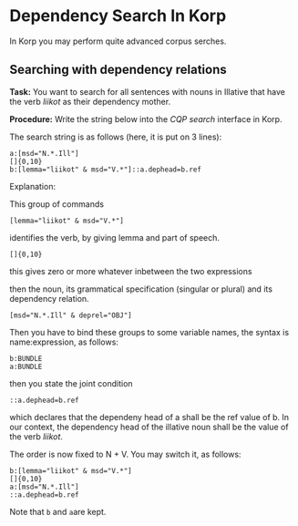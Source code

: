 
Dependency Search In Korp
===========


In Korp you may perform quite advanced corpus serches.


## Searching with dependency relations


**Task:** You want to search for all sentences with nouns in Illative that have the verb *liikot* as their dependency mother.


**Procedure:** Write the string below into the *CQP search* interface in Korp.


The search string is as follows (here, it is put on 3 lines):


```
a:[msd="N.*.Ill"]
[]{0,10}
b:[lemma="liikot" & msd="V.*"]::a.dephead=b.ref
```


Explanation:


This group of commands 


```
[lemma="liikot" & msd="V.*"]
```


identifies the verb, by giving lemma and part of speech.


```
[]{0,10}
```


this gives zero or more whatever inbetween the two expressions


then the noun, its grammatical specification (singular or plural)
and its dependency relation.


```
[msd="N.*.Ill" & deprel="OBJ"]
```


Then you have to bind these groups to some variable names, 
the syntax is name:expression, as follows:


```
b:BUNDLE
a:BUNDLE
```


then you state the joint condition


```
::a.dephead=b.ref
```


which declares that the dependeny head of a shall be 
the ref value of b. In our context, the dependency
head of the illative noun shall be the value of
the verb *liikot*.


The order is now fixed to N + V. You may switch it, as follows:

```
b:[lemma="liikot" & msd="V.*"]
[]{0,10}
a:[msd="N.*.Ill"]
::a.dephead=b.ref
```

Note that `b` and `a`are kept.








